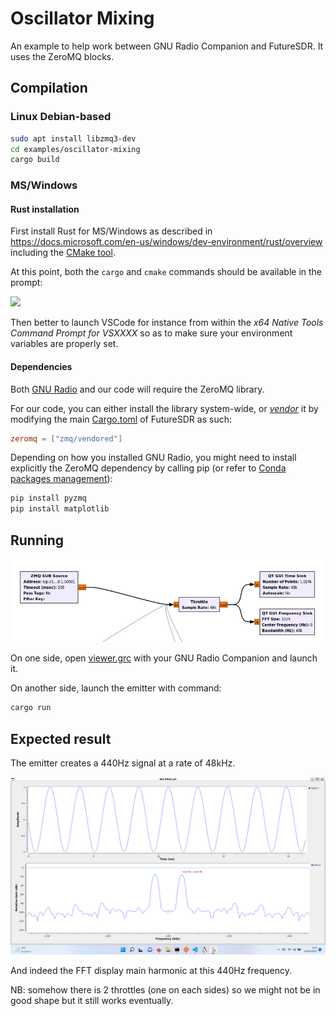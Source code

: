 Oscillator Mixing
===================


An example to help work between GNU Radio Companion and FutureSDR.
It uses the ZeroMQ blocks.

## Compilation


### Linux Debian-based

```sh
sudo apt install libzmq3-dev
cd examples/oscillator-mixing
cargo build
```

### MS/Windows

#### Rust installation

First install Rust for MS/Windows as described in https://docs.microsoft.com/en-us/windows/dev-environment/rust/overview including the [CMake tool](https://docs.microsoft.com/en-us/cpp/build/cmake-projects-in-visual-studio?view=msvc-170).

At this point, both the `cargo` and `cmake` commands should be available in the prompt:

![](rust-native-tools.png)

Then better to launch VSCode for instance from within the *x64 Native Tools Command Prompt for VSXXXX* so as to make sure your environment variables are properly set.

#### Dependencies

Both [GNU Radio](https://wiki.gnuradio.org/index.php/InstallingGR) and our code will require the ZeroMQ library.

For our code, you can either install the library system-wide, or *[vendor](https://doc.rust-lang.org/cargo/commands/cargo-vendor.html)* it by modifying the main [Cargo.toml](../../Cargo.toml) of FutureSDR as such:
```toml
zeromq = ["zmq/vendored"]
```

Depending on how you installed GNU Radio, you might need to install explicitly the ZeroMQ dependency by calling pip (or refer to [Conda packages management](https://docs.conda.io/projects/conda/en/latest/user-guide/tasks/manage-pkgs.html)):

```sh
pip install pyzmq
pip install matplotlib
```



## Running

![](grc-flowgraph.png)

On one side, open [viewer.grc](./viewer.grc) with your GNU Radio Companion and launch it.

On another side, launch the emitter with command:

```sh
cargo run
```

## Expected result

The emitter creates a 440Hz signal at a rate of 48kHz.

![](futuresdr-gnuradio.png)

And indeed the FFT display main harmonic at this 440Hz frequency.

NB: somehow there is 2 throttles (one on each sides) so we might not be in good shape but it still works eventually.
